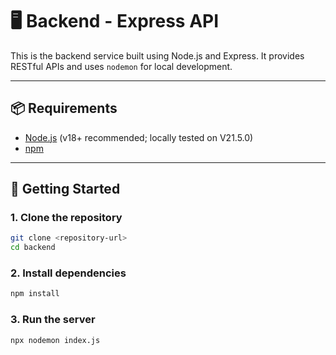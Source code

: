 # 🖥️ Backend - Express API

This is the backend service built using Node.js and Express. It provides RESTful APIs and uses `nodemon` for local development.

---

## 📦 Requirements

- [Node.js](https://nodejs.org/) (v18+ recommended; locally tested on V21.5.0)
- [npm](https://www.npmjs.com/)

---

## 🚀 Getting Started

### 1. Clone the repository

```bash
git clone <repository-url>
cd backend
```
### 2. Install dependencies
```bash
npm install
```
### 3. Run the server
```bash
npx nodemon index.js
```